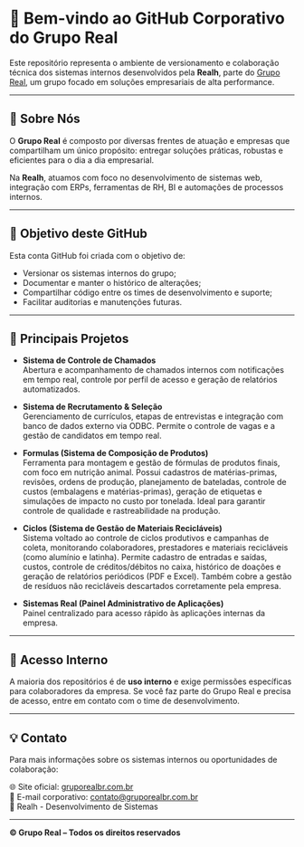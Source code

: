 # 👋 Bem-vindo ao GitHub Corporativo do Grupo Real

Este repositório representa o ambiente de versionamento e colaboração técnica dos sistemas internos desenvolvidos pela **Realh**, parte do [Grupo Real](https://gruporealbr.com.br/), um grupo focado em soluções empresariais de alta performance.

---

## 🧩 Sobre Nós

O **Grupo Real** é composto por diversas frentes de atuação e empresas que compartilham um único propósito: entregar soluções práticas, robustas e eficientes para o dia a dia empresarial.

Na **Realh**, atuamos com foco no desenvolvimento de sistemas web, integração com ERPs, ferramentas de RH, BI e automações de processos internos.

---

## 📌 Objetivo deste GitHub

Esta conta GitHub foi criada com o objetivo de:

- Versionar os sistemas internos do grupo;
- Documentar e manter o histórico de alterações;
- Compartilhar código entre os times de desenvolvimento e suporte;
- Facilitar auditorias e manutenções futuras.

---

## 📂 Principais Projetos

- **Sistema de Controle de Chamados**  
  Abertura e acompanhamento de chamados internos com notificações em tempo real, controle por perfil de acesso e geração de relatórios automatizados.

- **Sistema de Recrutamento & Seleção**  
  Gerenciamento de currículos, etapas de entrevistas e integração com banco de dados externo via ODBC. Permite o controle de vagas e a gestão de candidatos em tempo real.

- **Formulas (Sistema de Composição de Produtos)**  
  Ferramenta para montagem e gestão de fórmulas de produtos finais, com foco em nutrição animal. Possui cadastros de matérias-primas, revisões, ordens de produção, planejamento de bateladas, controle de custos (embalagens e matérias-primas), geração de etiquetas e simulações de impacto no custo por tonelada. Ideal para garantir controle de qualidade e rastreabilidade na produção.

- **Ciclos (Sistema de Gestão de Materiais Recicláveis)**  
  Sistema voltado ao controle de ciclos produtivos e campanhas de coleta, monitorando colaboradores, prestadores e materiais recicláveis (como alumínio e latinha). Permite cadastro de entradas e saídas, custos, controle de créditos/débitos no caixa, histórico de doações e geração de relatórios periódicos (PDF e Excel). Também cobre a gestão de resíduos não recicláveis descartados corretamente pela empresa.

- **Sistemas Real (Painel Administrativo de Aplicações)**  
  Painel centralizado para acesso rápido às aplicações internas da empresa.

---

## 👥 Acesso Interno

A maioria dos repositórios é de **uso interno** e exige permissões específicas para colaboradores da empresa. Se você faz parte do Grupo Real e precisa de acesso, entre em contato com o time de desenvolvimento.

---

## 💡 Contato

Para mais informações sobre os sistemas internos ou oportunidades de colaboração:

🌐 Site oficial: [gruporealbr.com.br](https://gruporealbr.com.br/)  
📧 E-mail corporativo: contato@gruporealbr.com.br  
🏢 Realh - Desenvolvimento de Sistemas

---

**© Grupo Real – Todos os direitos reservados**
